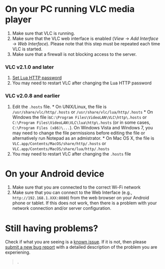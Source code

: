 # On your PC running VLC media player #
  1. Make sure that VLC is running.
  1. Make sure that the VLC web interface is enabled (_View_ -> _Add Interface_ -> _Web Interface_). Please note that this step must be repeated each time VLC is started.
  1. Make sure that a firewall is not blocking access to the server.
### VLC v2.1.0 and later ###
  1. [Set Lua HTTP password](Setup.md)
  1. You may need to restart VLC after changing the Lua HTTP password
### VLC v2.0.8 and earlier ###
  1. Edit the `.hosts` file.
    * On UNIX/Linux, the file is `/usr/share/vlc/http/.hosts` or `/usr/share/vlc/lua/http/.hosts`
    * On Windows the file is`C:\Program Files\VideoLAN\VLC\http\.hosts` or `C:\Program Files\VideoLAN\VLC\lua\http\.hosts` (or in some cases, `C:\Program Files (x86)\...`).  On Windows Vista and Windows 7, you may need to change the file permissions before editing the file or alternatively run Notepad as an admistrator.
    * On Mac OS X, the file is `VLC.app/Contents/MacOS/share/http/.hosts` or `VLC.app/Contents/MacOS/share/lua/http/.hosts`
  1. You may need to restart VLC after changing the `.hosts` file

# On your Android device #
  1. Make sure that you are connected to the correct Wi-Fi network
  1. Make sure that you can connect to the Web Interface (e.g., `http://192.168.1.XXX:8080`) from the web browser on your Android phone or tablet. If this does not work, then there is a problem with your network connection and/or server configuration.

# Still having problems? #
Check if what you are seeing is a [known issue](http://code.google.com/p/android-vlc-remote/issues/list?q=Type%3DDefect).  If it is not, then please [submit a new bug report](http://code.google.com/p/android-vlc-remote/issues/entry) with a detailed description of the problem you are experiening.
> .